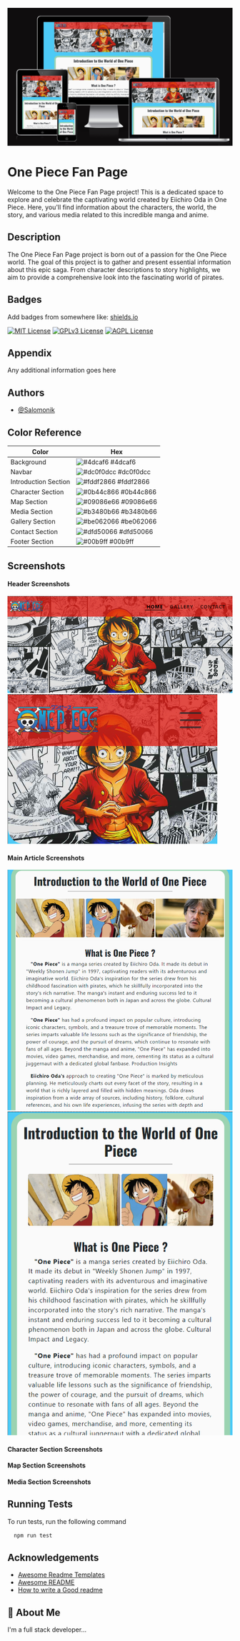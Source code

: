 ![Am i responsive](./assets/documentation/amiresponsive.png)
# One Piece Fan Page

Welcome to the One Piece Fan Page project! This is a dedicated space to explore and celebrate the captivating world created by Eiichiro Oda in One Piece. Here, you'll find information about the characters, the world, the story, and various media related to this incredible manga and anime.

## Description

The One Piece Fan Page project is born out of a passion for the One Piece world. The goal of this project is to gather and present essential information about this epic saga. From character descriptions to story highlights, we aim to provide a comprehensive look into the fascinating world of pirates.

## Badges

Add badges from somewhere like: [shields.io](https://shields.io/)

[![MIT License](https://img.shields.io/badge/License-MIT-green.svg)](https://choosealicense.com/licenses/mit/)
[![GPLv3 License](https://img.shields.io/badge/License-GPL%20v3-yellow.svg)](https://opensource.org/licenses/)
[![AGPL License](https://img.shields.io/badge/license-AGPL-blue.svg)](http://www.gnu.org/licenses/agpl-3.0)

## Appendix

Any additional information goes here

## Authors

- [@Salomonik](https://www.github.com/Salomonik)

## Color Reference

| Color                | Hex                                                                      |
| -------------------- | ------------------------------------------------------------------------ |
| Background               | ![#4dcaf6](https://via.placeholder.com/10/4dcaf6?text=+) #4dcaf6    |
| Navbar               | ![#dc0f0dcc](https://via.placeholder.com/10/dc0f0dcc?text=+) #dc0f0dcc    |
| Introduction Section | ![#fddf2866](https://via.placeholder.com/10/fddf28668?text=+) #fddf2866 |
| Character Section    | ![#0b44c866](https://via.placeholder.com/10/0b44c866?text=+) #0b44c866   |
| Map Section          | ![#09086e66](https://via.placeholder.com/10/09086e66?text=+) #09086e66   |
| Media Section        | ![#b3480b66](https://via.placeholder.com/10/b3480b66?text=+) #b3480b66   |
| Gallery Section      | ![#be062066](https://via.placeholder.com/10/be062066?text=+) #be062066   |
| Contact Section      | ![#dfd50066](https://via.placeholder.com/10/00b48a?text=+) #dfd50066     |
| Footer Section      | ![#00b9ff](https://via.placeholder.com/10/00b9ff?text=+) #00b9ff     |

## Screenshots

#### Header Screenshots
![Header desktop](./assets/documentation/bannerAndNav.png)
![Header mobile](./assets/documentation/bannerAndNav-mobile.png)

#### Main Article Screenshots
![Article desktop](./assets/documentation/article-desktop.png)
![Article mobile](./assets/documentation/article-tablet.png)

#### Character Section Screenshots

#### Map Section Screenshots

#### Media Section Screenshots

## Running Tests

To run tests, run the following command

```bash
  npm run test
```

## Acknowledgements

- [Awesome Readme Templates](https://awesomeopensource.com/project/elangosundar/awesome-README-templates)
- [Awesome README](https://github.com/matiassingers/awesome-readme)
- [How to write a Good readme](https://bulldogjob.com/news/449-how-to-write-a-good-readme-for-your-github-project)

## 🚀 About Me

I'm a full stack developer...
